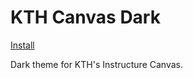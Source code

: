 # KTH Canvas Dark

[Install](https://github.com/aruncveli/userstyles/raw/main/kth-canvas/kth-canvas.user.styl)

Dark theme for KTH's Instructure Canvas.
